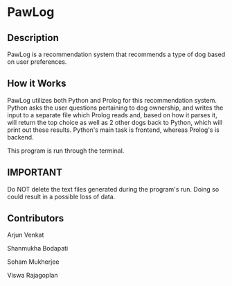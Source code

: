 # PawLog

## Description
PawLog is a recommendation system that recommends a type of dog based on user preferences.

## How it Works
PawLog utilizes both Python and Prolog for this recommendation system. Python asks the user questions pertaining to dog ownership, and writes the input to a separate file which Prolog reads and, based on how it parses it, will return the top choice as well as 2 other dogs back to Python, which will print out these results. Python's main task is frontend, whereas Prolog's is backend.

This program is run through the terminal.

## IMPORTANT
Do NOT delete the text files generated during the program's run. Doing so could result in a possible loss of data.

## Contributors
Arjun Venkat

Shanmukha Bodapati

Soham Mukherjee

Viswa Rajagoplan
